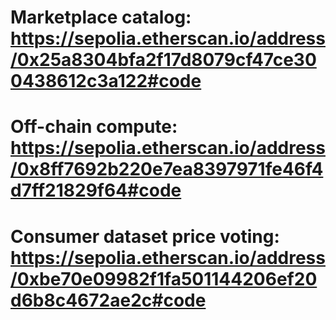 # Marketplace catalog: https://sepolia.etherscan.io/address/0x25a8304bfa2f17d8079cf47ce300438612c3a122#code
# Off-chain compute: https://sepolia.etherscan.io/address/0x8ff7692b220e7ea8397971fe46f4d7ff21829f64#code
# Consumer dataset price voting: https://sepolia.etherscan.io/address/0xbe70e09982f1fa501144206ef20d6b8c4672ae2c#code
